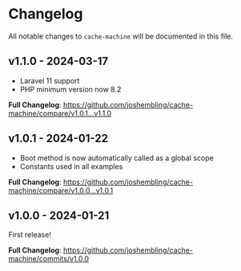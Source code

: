 # Changelog

All notable changes to `cache-machine` will be documented in this file.

## v1.1.0 - 2024-03-17

- Laravel 11 support
- PHP minimum version now 8.2

**Full Changelog**: https://github.com/joshembling/cache-machine/compare/v1.0.1...v1.1.0

## v1.0.1 - 2024-01-22

- Boot method is now automatically called as a global scope
- Constants used in all examples

**Full Changelog**: https://github.com/joshembling/cache-machine/compare/v1.0.0...v1.0.1

## v1.0.0 - 2024-01-21

First release!

**Full Changelog**: https://github.com/joshembling/cache-machine/commits/v1.0.0
